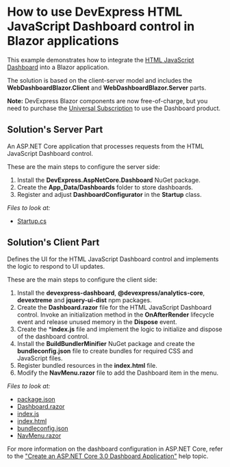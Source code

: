 # How to use DevExpress HTML JavaScript Dashboard control in Blazor applications

This example demonstrates how to integrate the [HTML JavaScript Dashboard](https://docs.devexpress.com/Dashboard/119108/designer-and-viewer-applications/web-dashboard/html-javascript-dashboard-control) into a Blazor application.

The solution is based on the client-server model and includes the **WebDashboardBlazor.Client** and **WebDashboardBlazor.Server** parts.

**Note:** DevExpress Blazor components are now free-of-charge, but you need to purchase the [Universal Subscription](https://www.devexpress.com/buy/net/) to use the Dashboard product.

## Solution's Server Part

An ASP.NET Core application that processes requests from the HTML JavaScript Dashboard control. 

These are the main steps to configure the server side: 
1. Install the **DevExpress.AspNetCore.Dashboard** NuGet package.
2. Create the **App_Data/Dashboards** folder to store dashboards.
3. Register and adjust **DashboardConfigurator** in the **Startup** class.

_Files to look at:_
* [Startup.cs](./CS/Server/Startup.cs)

## Solution's Client Part

Defines the UI for the HTML JavaScript Dashboard control and implements the logic to respond to UI updates. 

These are the main steps to configure the client side: 
1. Install the **devexpress-dashboard**, **@devexpress/analytics-core**, **devextreme** and **jquery-ui-dist** npm packages. 
2. Create the **Dashboard.razor** file for the HTML JavaScript Dashboard control. Invoke an initialization method in the **OnAfterRender** lifecycle event and release unused memory in the **Dispose** event.
3. Create the ***index.js** file and implement the logic to initialize and dispose of the dashboard control. 
4. Install the **BuildBundlerMinifier** NuGet package and create the **bundleconfig.json** file to create bundles for required CSS and JavaScript files.
5. Register bundled resources in the **index.html** file.
6. Modify the **NavMenu.razor** file to add the Dashboard item in the menu.

_Files to look at:_
* [package.json](./CS/Client/package.json)
* [Dashboard.razor](./CS/Client/Pages/Dashboard.razor)
* [index.js](./CS/Client/index.js)
* [index.html](./CS/Client/wwwroot/index.html)
* [bundleconfig.json](./CS/Client/bundleconfig.json)
* [NavMenu.razor](./CS/Client/Shared/NavMenu.razor)

For more information on the dashboard configuration in ASP.NET Core, refer to the ["Create an ASP.NET Core 3.0 Dashboard Application"](https://docs.devexpress.com/Dashboard/401369/get-started/build-web-dashboard-applications/create-an-aspnet-core-3-dashboard-application) help topic.